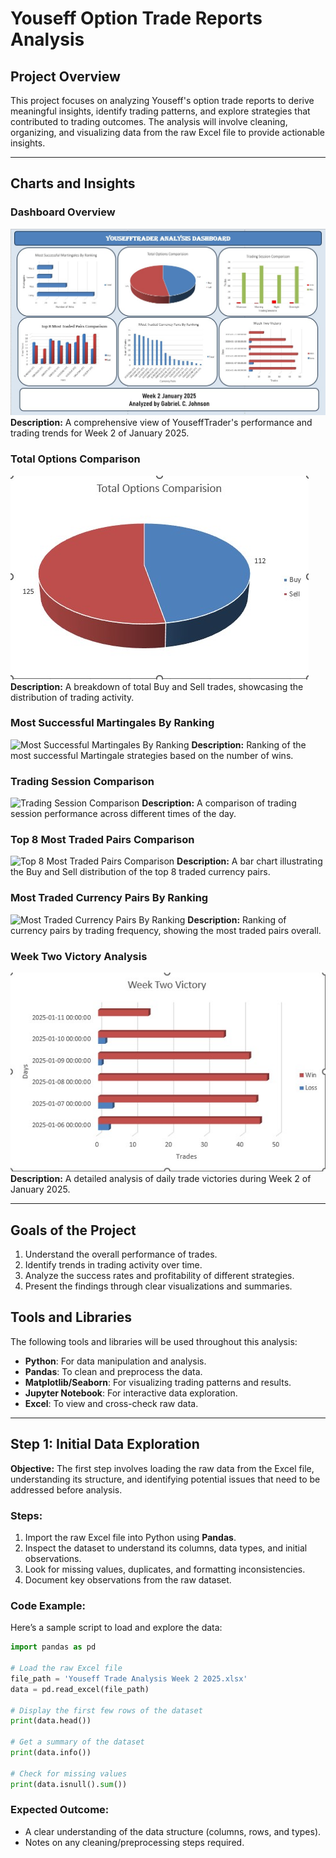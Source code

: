 # Youseff Option Trade Reports Analysis

## Project Overview

This project focuses on analyzing Youseff's option trade reports to derive meaningful insights, identify trading patterns, and explore strategies that contributed to trading outcomes. The analysis will involve cleaning, organizing, and visualizing data from the raw Excel file to provide actionable insights.

---

## Charts and Insights

### Dashboard Overview
![Dashboard Overview](Dashboard.jpg "YouseffTrader Analysis Dashboard")
**Description:** A comprehensive view of YouseffTrader's performance and trading trends for Week 2 of January 2025.

### Total Options Comparison
![Total Options Comparison](Option_Comparison.jpg "Total Options Comparison")
**Description:** A breakdown of total Buy and Sell trades, showcasing the distribution of trading activity.

### Most Successful Martingales By Ranking
![Most Successful Martingales By Ranking](Most_Successful_Martingales.jpg "Most Successful Martingales By Ranking")
**Description:** Ranking of the most successful Martingale strategies based on the number of wins.

### Trading Session Comparison
![Trading Session Comparison](Trading_Session_Comparison.jpg "Trading Session Comparison")
**Description:** A comparison of trading session performance across different times of the day.

### Top 8 Most Traded Pairs Comparison
![Top 8 Most Traded Pairs Comparison](Top_8_Traded_Pairs.jpg "Top 8 Most Traded Pairs Comparison")
**Description:** A bar chart illustrating the Buy and Sell distribution of the top 8 traded currency pairs.

### Most Traded Currency Pairs By Ranking
![Most Traded Currency Pairs By Ranking](Traded_Currency_Pairs_Ranking.jpg "Most Traded Currency Pairs By Ranking")
**Description:** Ranking of currency pairs by trading frequency, showing the most traded pairs overall.

### Week Two Victory Analysis
![Week Two Victory Analysis](Week_Two_Victory.jpg "Week Two Victory Analysis")
**Description:** A detailed analysis of daily trade victories during Week 2 of January 2025.

---


## Goals of the Project

1. Understand the overall performance of trades.
2. Identify trends in trading activity over time.
3. Analyze the success rates and profitability of different strategies.
4. Present the findings through clear visualizations and summaries.

## Tools and Libraries

The following tools and libraries will be used throughout this analysis:

- **Python**: For data manipulation and analysis.
- **Pandas**: To clean and preprocess the data.
- **Matplotlib/Seaborn**: For visualizing trading patterns and results.
- **Jupyter Notebook**: For interactive data exploration.
- **Excel**: To view and cross-check raw data.

---

## Step 1: Initial Data Exploration

**Objective:** The first step involves loading the raw data from the Excel file, understanding its structure, and identifying potential issues that need to be addressed before analysis.

### Steps:
1. Import the raw Excel file into Python using **Pandas**.
2. Inspect the dataset to understand its columns, data types, and initial observations.
3. Look for missing values, duplicates, and formatting inconsistencies.
4. Document key observations from the raw dataset.

### Code Example:
Here’s a sample script to load and explore the data:

```python
import pandas as pd

# Load the raw Excel file
file_path = 'Youseff Trade Analysis Week 2 2025.xlsx'
data = pd.read_excel(file_path)

# Display the first few rows of the dataset
print(data.head())

# Get a summary of the dataset
print(data.info())

# Check for missing values
print(data.isnull().sum())
```

### Expected Outcome:
- A clear understanding of the data structure (columns, rows, and types).
- Notes on any cleaning/preprocessing steps required.
